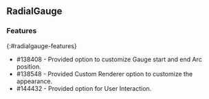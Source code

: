 ## RadialGauge

### Features 
{:#radialgauge-features}

* \#138408 - Provided option to customize Gauge start and end Arc position.
* \#138548 - Provided Custom Renderer option to customize the appearance.
* \#144432 - Provided option for User Interaction. 

